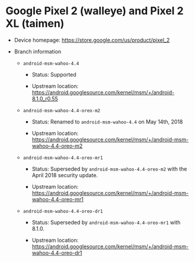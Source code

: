 # Google Pixel 2 (walleye) and Pixel 2 XL (taimen)

* Device homepage: https://store.google.com/us/product/pixel_2

* Branch information

  * `android-msm-wahoo-4.4`

    * Status: Supported

    * Upstream location: https://android.googlesource.com/kernel/msm/+/android-8.1.0_r0.55

  * `android-msm-wahoo-4.4-oreo-m2`

    * Status: Renamed to `android-msm-wahoo-4.4` on May 14th, 2018

    * Upstream location: https://android.googlesource.com/kernel/msm/+/android-msm-wahoo-4.4-oreo-m2

  * `android-msm-wahoo-4.4-oreo-mr1`

    * Status: Superseded by `android-msm-wahoo-4.4-oreo-m2` with the April 2018 security update.

    * Upstream location: https://android.googlesource.com/kernel/msm/+/android-msm-wahoo-4.4-oreo-mr1

  * `android-msm-wahoo-4.4-oreo-dr1`

    * Status: Superseded by `android-msm-wahoo-4.4-oreo-mr1` with 8.1.0.

    * Upstream location: https://android.googlesource.com/kernel/msm/+/android-msm-wahoo-4.4-oreo-dr1
